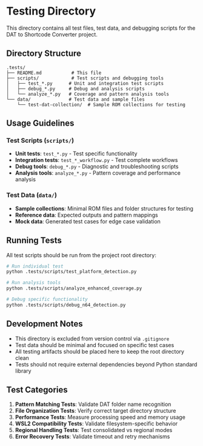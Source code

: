 # Testing Directory

This directory contains all test files, test data, and debugging scripts for the DAT to Shortcode Converter project.

## Directory Structure

```
.tests/
├── README.md           # This file
├── scripts/            # Test scripts and debugging tools
│   ├── test_*.py      # Unit and integration test scripts
│   ├── debug_*.py     # Debug and analysis scripts
│   └── analyze_*.py   # Coverage and pattern analysis tools
└── data/              # Test data and sample files
    └── test-dat-collection/  # Sample ROM collections for testing
```

## Usage Guidelines

### Test Scripts (`scripts/`)
- **Unit tests**: `test_*.py` - Test specific functionality
- **Integration tests**: `test_*_workflow.py` - Test complete workflows
- **Debug tools**: `debug_*.py` - Diagnostic and troubleshooting scripts
- **Analysis tools**: `analyze_*.py` - Pattern coverage and performance analysis

### Test Data (`data/`)
- **Sample collections**: Minimal ROM files and folder structures for testing
- **Reference data**: Expected outputs and pattern mappings
- **Mock data**: Generated test cases for edge case validation

## Running Tests

All test scripts should be run from the project root directory:

```bash
# Run individual test
python .tests/scripts/test_platform_detection.py

# Run analysis tools
python .tests/scripts/analyze_enhanced_coverage.py

# Debug specific functionality
python .tests/scripts/debug_n64_detection.py
```

## Development Notes

- This directory is excluded from version control via `.gitignore`
- Test data should be minimal and focused on specific test cases
- All testing artifacts should be placed here to keep the root directory clean
- Tests should not require external dependencies beyond Python standard library

## Test Categories

1. **Pattern Matching Tests**: Validate DAT folder name recognition
2. **File Organization Tests**: Verify correct target directory structure
3. **Performance Tests**: Measure processing speed and memory usage
4. **WSL2 Compatibility Tests**: Validate filesystem-specific behavior
5. **Regional Handling Tests**: Test consolidated vs regional modes
6. **Error Recovery Tests**: Validate timeout and retry mechanisms
